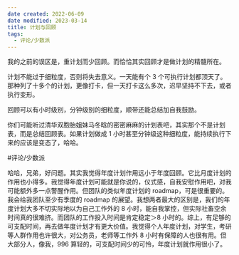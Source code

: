 ```yaml
---
date created: 2022-06-09
date modified: 2023-03-14
title: 计划与回顾
tags:
  - 评论/少数派
---
```


我的之前的误区是，重计划而少回顾。而恰恰其实回顾才是做计划的精髓所在。

计划不能过于细粒度，否则将失去意义。一天能有个 3 个可执行计划都顶天了。那种列了十多个的计划，更像打卡，但一天打卡这么多次，迟早坚持不下去，或者执行变形。

回顾可以有小时级别，分钟级别的细粒度，顺带还能总结加自我鼓励。

你们可能听过清华双胞胎姐妹马冬晗的密密麻麻的计划表吧，其实那个不是计划表，而是总结回顾表。如果计划做成 1 小时甚至分钟级这种细粒度，能持续执行下来的应该是变态了，哈哈。

#评论/少数派

哈哈，兄弟，好问题。其实我觉得年度计划作用远小于年度回顾。它比月度计划的作用也小得多。我觉得年度计划可能就是你说的，仪式感，自我安慰作用吧，对我可能额外多一点警醒作用。但团队的类似年度计划的 roadmap，可是很重要的。我会给我团队至少有季度的 roadmap 的展望。我想两者最大的区别是，我们的年度计划大多不切实际地以为自己工作外的 8 小时，能自我掌控，但实际社畜空余时间真的很难挤。而团队的工作投入时间是肯定稳定＞8 小时的。综上，有足够的可支配时间，再去做年度计划才有更大价值。我觉得个人年度计划，对学生，考研等人群作用也许很大，对公务员，老师等工作外 8 小时有保障的人也很有用。但大部分人，像我，996 算轻的，可支配时间少的可怜，年度计划就作用很小了。
